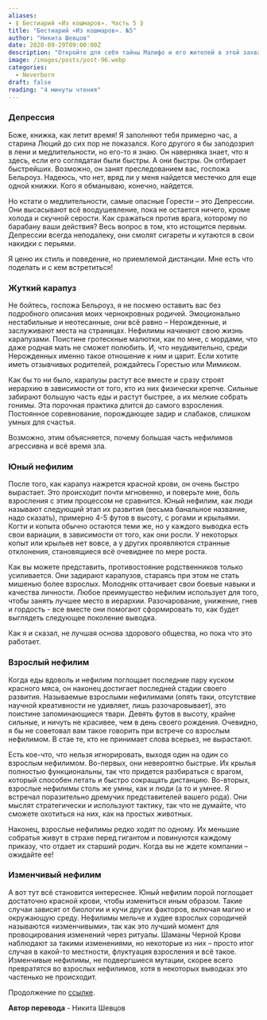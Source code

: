 ```yaml
---
aliases: 
- ⟪ Бестиарий «Из кошмаров». Часть 5 ⟫
title: "Бестиарий «Из кошмаров». №5"
author: "Никита Шевцов"
date: 2020-09-29T09:00:00Z
description: "Откройте для себя тайны Малифо и его жителей в этой захватывающей истории. Следуйте за автором, пока они преодолевают опасности земли, в том числе угрозу коварных Депрессий. Смогут ли они пережить этих высасывающих души врагов и раскрыть правду о неуловимом Люциусе? Узнайте в этой захватывающей сказке."
image: /images/posts/post-96.webp
categories:
  - Neverborn
draft: false
reading: "4 минуты чтения"
---
```


### Депрессия

Боже, книжка, как летит время! Я заполняют тебя примерно час, а старина Люций до сих пор не показался. Кого другого я бы заподозрил в лени и медлительности, но его-то я знаю. Он наверняка знает, что я здесь, если его соглядатаи были быстры. А они быстры. Он отбирает быстрейших. Возможно, он занят преследованием вас, госпожа Бельроуз. Надеюсь, что нет, вряд ли у меня найдется местечко для еще одной книжки. Кого я обманываю, конечно, найдется.

Но кстати о медлительности, самые опасные Горести – это Депрессии. Они высасывают всё воодушевление, пока не остается ничего, кроме холода и скучной серости. Как сражаться против врага, которому по барабану ваши действия? Весь вопрос в том, кто истощится первым. Депрессии всегда неподалеку, они смолят сигареты и кутаются в свои накидки с перьями.

Я ценю их стиль и поведение, но приемлемой дистанции. Мне есть что поделать и с кем встретиться!

### Жуткий карапуз

Не бойтесь, госпожа Бельроуз, я не посмею оставить вас без подробного описания моих чернокровных родичей. Эмоционально нестабильные и неотесанные, они всё равно – Нерожденные, и заслуживают места на страницах. Нефилимы начинают свою жизнь карапузами. Поистине гротескные малютки, как по мне, с мордами, что даже родная мать не сможет полюбить. И, что неудивительно, среди Нерожденных именно такое отношение к ним и царит. Если хотите иметь отзывчивых родителей, рождайтесь Горестью или Мимиком.

Как бы то ни было, карапузы растут все вместе и сразу строят иерархию в зависимости от того, кто из них физически крепче. Сильные забирают большую часть еды и растут быстрее, а их мелкие собрать гонимы. Эта порочная практика длится до самого взросления. Постоянное соревнование, порождающее задир и слабаков, слишком умных для счастья.

Возможно, этим объясняется, почему большая часть нефилимов агрессивна и всё время зла.

### Юный нефилим

После того, как карапуз нажрется красной крови, он очень быстро вырастает. Это происходит почти мгновенно, и поверьте мне, боль взросления с этим процессом не сравнится. Юный нефилим, как люди называют следующий этап их развития (весьма банальное название, надо сказать), примерно 4-5 футов в высоту, с рогами и крыльями. Когти и копыта обычно остаются теми же, но у каждого выводка есть свои вариации, в зависимости от того, как они росли. У некоторых копыт или крыльев нет вовсе, а у других проявляются странные отклонения, становящиеся всё очевиднее по мере роста.

Как вы можете представить, противостояние родственников только усиливается. Они задирают карапузов, стараясь при этом не стать мишенью более взрослых. Молодняк оттачивает свои боевые навыки и качества личности. Любое преимущество нефилим использует для того, чтобы занять лучшее место в иерархии. Разочарование, унижение, гнев и гордость - все вместе они помогают сформировать то, как будет выглядеть следующее поколение выводка.

Как я и сказал, не лучшая основа здорового общества, но пока что это работает.

### Взрослый нефилим

Когда еды вдоволь и нефилим поглощает последние пару куском красного мяса, он наконец достигает последней стадии своего развития. Называемые взрослыми нефилимами (опять таки, отсутствие научной креативности не удивляет, лишь разочаровывает), это поистине запоминающиеся твари. Девять футов в высоту, крайне сильные, и ничуть не красивее, чем в день своего рождения. Очевидно, я бы не советовал вам такое говорить при встрече со взрослым нефилимом. В стае те, кто не принимает слова всерьез, не вырастают.

Есть кое-что, что нельзя игнорировать, выходя один на один со взрослым нефилимом. Во-первых, они невероятно быстрые. Их крылья полностью функциональны, так что придется разбираться с врагом, который способен летать и быстро сокращать дистанцию. Во-вторых, взрослые нефилимы столь же умны, как и люди (а то и умнее. Я встречал поразительно дремучих представителей вашего рода). Они мыслят стратегически и используют тактику, так что не думайте, что сможете охотиться на них, как на простых животных.

Наконец, взрослые нефилимы редко ходят по одному. Их меньшие собратья живут в страхе перед гигантом и повинуются каждому приказу, что отдает их старший родич. Когда вы не ждете компании – ожидайте ее!

### Изменчивый нефилим

А вот тут всё становится интереснее. Юный нефилим порой поглощает достаточно красной крови, чтобы измениться иным образом. Такие случаи зависят от биологии и кучи других факторов, включая магию и окружающую среду. Нефилимы мельче и худее взрослых сородичей называются «изменчивыми», так как это лучший момент для провоцирования изменений через ритуалы. Шаманы Черной Крови наблюдают за такими изменениями, но некоторые из них – просто итог случая в какой-то местности, флуктуация взросления и всё такое. Изменчивые нефилимы, не подвергшиеся мутации, скорее всего превратятся во взрослых нефилимов, хотя в некоторых выводках это частенько не происходит.


Продолжение по [ссылке](http://malifaux.vercel.app/posts/post-101).


**Автор перевода** - Никита Шевцов